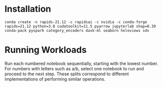 # Installation
```
conda create -n rapids-21.12 -c rapidsai -c nvidia -c conda-forge rapids=21.12 python=3.8 cudatoolkit=11.5 pyarrow jupyterlab shap=0.39 conda-pack pyspark category_encoders dask-ml seaborn holoviews sdv 
```

# Running Workloads
Run each numbered notebook sequentially, starting with the lowest number. For numbers with letters such as a/b, select one notebook to run and proceed to the next step. These splits correspond to different implementations of performing similar operations.
